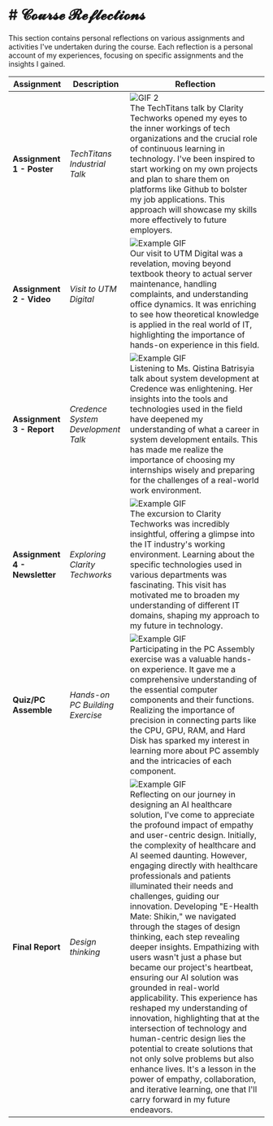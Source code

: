 # # 𝓒𝓸𝓾𝓻𝓼𝓮 𝓡𝓮𝓯𝓵𝓮𝓬𝓽𝓲𝓸𝓷𝓼

This section contains personal reflections on various assignments and activities I've undertaken during the course. Each reflection is a personal account of my experiences, focusing on specific assignments and the insights I gained.

| **Assignment** | **Description** | **Reflection** |
| ----- | ----- | ----- | 
| **Assignment 1 - Poster** | *TechTitans Industrial Talk* | ![GIF 2](https://media1.tenor.com/m/PrnF5i4ihmwAAAAC/poster-hang-up.gif) <br> The TechTitans talk by Clarity Techworks opened my eyes to the inner workings of tech organizations and the crucial role of continuous learning in technology. I've been inspired to start working on my own projects and plan to share them on platforms like Github to bolster my job applications. This approach will showcase my skills more effectively to future employers. | 
| **Assignment 2 - Video** | *Visit to UTM Digital* | ![Example GIF](https://upload.wikimedia.org/wikipedia/commons/e/ea/Youtube_2018.gif) <br> Our visit to UTM Digital was a revelation, moving beyond textbook theory to actual server maintenance, handling complaints, and understanding office dynamics. It was enriching to see how theoretical knowledge is applied in the real world of IT, highlighting the importance of hands-on experience in this field. | 
| **Assignment 3 - Report** | *Credence System Development Talk* | ![Example GIF](https://images.prismic.io/smarttask%2F3812b538-da10-4bfb-8406-baf1413c09ef_project+report.gif?auto=compress,format) <br> Listening to Ms. Qistina Batrisyia talk about system development at Credence was enlightening. Her insights into the tools and technologies used in the field have deepened my understanding of what a career in system development entails. This has made me realize the importance of choosing my internships wisely and preparing for the challenges of a real-world work environment. | 
| **Assignment 4 - Newsletter** | *Exploring Clarity Techworks* | ![Example GIF](https://media0.giphy.com/media/lXiRLb0xFzmreM8k8/giphy.gif) <br> The excursion to Clarity Techworks was incredibly insightful, offering a glimpse into the IT industry's working environment. Learning about the specific technologies used in various departments was fascinating. This visit has motivated me to broaden my understanding of different IT domains, shaping my approach to my future in technology. |
| **Quiz/PC Assemble** | *Hands-on PC Building Exercise* | ![Example GIF](https://i.makeagif.com/media/12-15-2017/py8rZ7.gif) <br> Participating in the PC Assembly exercise was a valuable hands-on experience. It gave me a comprehensive understanding of the essential computer components and their functions. Realizing the importance of precision in connecting parts like the CPU, GPU, RAM, and Hard Disk has sparked my interest in learning more about PC assembly and the intricacies of each component. |
| **Final Report** | *Design thinking* | ![Example GIF](https://miro.medium.com/v2/resize:fit:1100/format:webp/0*5J_JGTyFW87GiSje.gif) <br> Reflecting on our journey in designing an AI healthcare solution, I've come to appreciate the profound impact of empathy and user-centric design. Initially, the complexity of healthcare and AI seemed daunting. However, engaging directly with healthcare professionals and patients illuminated their needs and challenges, guiding our innovation. Developing "E-Health Mate: Shikin," we navigated through the stages of design thinking, each step revealing deeper insights. Empathizing with users wasn't just a phase but became our project's heartbeat, ensuring our AI solution was grounded in real-world applicability. This experience has reshaped my understanding of innovation, highlighting that at the intersection of technology and human-centric design lies the potential to create solutions that not only solve problems but also enhance lives. It's a lesson in the power of empathy, collaboration, and iterative learning, one that I'll carry forward in my future endeavors.|





































